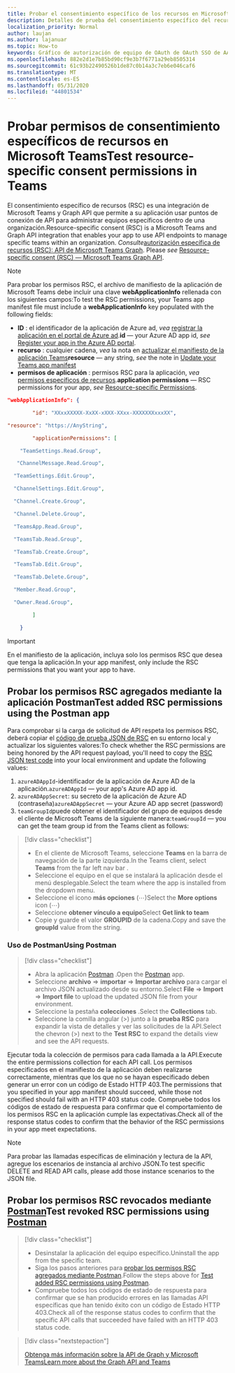 ```yaml
---
title: Probar el consentimiento específico de los recursos en Microsoft Teams
description: Detalles de prueba del consentimiento específico del recurso en Microsoft Teams con Postman
localization_priority: Normal
author: laujan
ms.author: lajanuar
ms.topic: How-to
keywords: Gráfico de autorización de equipo de OAuth de OAuth SSO de AAD de Microsoft Teams
ms.openlocfilehash: 882e2d1e7b85bd90cf9e3b7f6771a29eb8505314
ms.sourcegitcommit: 61c93b22490526b1de87c0b14a3c7eb6e046caf6
ms.translationtype: MT
ms.contentlocale: es-ES
ms.lasthandoff: 05/31/2020
ms.locfileid: "44801534"
---
```

# <a name="test-resource-specific-consent-permissions--in-teams"></a><span data-ttu-id="809eb-104">Probar permisos de consentimiento específicos de recursos en Microsoft Teams</span><span class="sxs-lookup"><span data-stu-id="809eb-104">Test resource-specific consent permissions  in Teams</span></span>

<span data-ttu-id="809eb-105">El consentimiento específico de recursos (RSC) es una integración de Microsoft Teams y Graph API que permite a su aplicación usar puntos de conexión de API para administrar equipos específicos dentro de una organización.</span><span class="sxs-lookup"><span data-stu-id="809eb-105">Resource-specific consent (RSC) is a Microsoft Teams and Graph API integration that enables your app to use API endpoints to manage specific teams within an organization.</span></span> <span data-ttu-id="809eb-106">*Consulte*[autorización específica de recursos (RSC): API de Microsoft Teams Graph](resource-specific-consent.md).  </span><span class="sxs-lookup"><span data-stu-id="809eb-106">Please *see*  [Resource-specific consent (RSC) — Microsoft Teams Graph API](resource-specific-consent.md).</span></span>

> [!NOTE]
><span data-ttu-id="809eb-107">Para probar los permisos RSC, el archivo de manifiesto de la aplicación de Microsoft Teams debe incluir una clave **webApplicationInfo** rellenada con los siguientes campos:</span><span class="sxs-lookup"><span data-stu-id="809eb-107">To test the RSC permissions, your Teams app manifest file must include a **webApplicationInfo** key populated with the following fields:</span></span>
>
> - <span data-ttu-id="809eb-108">**ID** : el identificador de la aplicación de Azure ad, *vea* [registrar la aplicación en el portal de Azure ad](resource-specific-consent.md#register-your-app-with-microsoft-identity-platform-via-the-azure-ad-portal).</span><span class="sxs-lookup"><span data-stu-id="809eb-108">**id**  — your Azure AD app id, *see* [Register your app in the Azure AD portal](resource-specific-consent.md#register-your-app-with-microsoft-identity-platform-via-the-azure-ad-portal).</span></span>
> - <span data-ttu-id="809eb-109">**recurso** : cualquier cadena, *vea* la nota en [actualizar el manifiesto de la aplicación Teams](resource-specific-consent.md#update-your-teams-app-manifest)</span><span class="sxs-lookup"><span data-stu-id="809eb-109">**resource**  — any string, *see* the note in  [Update your Teams app manifest](resource-specific-consent.md#update-your-teams-app-manifest)</span></span>
> - <span data-ttu-id="809eb-110">**permisos de aplicación** : permisos RSC para la aplicación, *vea* [permisos específicos de recursos](resource-specific-consent.md#resource-specific-permissions).</span><span class="sxs-lookup"><span data-stu-id="809eb-110">**application permissions** — RSC permissions for  your app, *see* [Resource-specific Permissions](resource-specific-consent.md#resource-specific-permissions).</span></span>

```json
"webApplicationInfo": {

        "id": "XXxxXXXXX-XxXX-xXXX-XXxx-XXXXXXXxxxXX", 

"resource": "https://AnyString",

        "applicationPermissions": [

    "TeamSettings.Read.Group",

   "ChannelMessage.Read.Group",

  "TeamSettings.Edit.Group",

  "ChannelSettings.Edit.Group",

  "Channel.Create.Group",

  "Channel.Delete.Group",

  "TeamsApp.Read.Group",

  "TeamsTab.Read.Group",

  "TeamsTab.Create.Group",

  "TeamsTab.Edit.Group",

  "TeamsTab.Delete.Group",

  "Member.Read.Group",

  "Owner.Read.Group",

        ]

    }
```

>[!IMPORTANT]
><span data-ttu-id="809eb-111">En el manifiesto de la aplicación, incluya solo los permisos RSC que desea que tenga la aplicación.</span><span class="sxs-lookup"><span data-stu-id="809eb-111">In your app manifest, only include the RSC permissions that you want your app to have.</span></span>

## <a name="test-added-rsc-permissions-using-the-postman-app"></a><span data-ttu-id="809eb-112">Probar los permisos RSC agregados mediante la aplicación Postman</span><span class="sxs-lookup"><span data-stu-id="809eb-112">Test added RSC permissions using the Postman app</span></span>

<span data-ttu-id="809eb-113">Para comprobar si la carga de solicitud de API respeta los permisos RSC, deberá copiar el [código de prueba JSON de RSC](test-rsc-json-file.md) en su entorno local y actualizar los siguientes valores:</span><span class="sxs-lookup"><span data-stu-id="809eb-113">To check whether the RSC permissions are being honored by the API request payload, you'll need to copy the [RSC JSON test code](test-rsc-json-file.md) into your local environment and update the following values:</span></span>

1. <span data-ttu-id="809eb-114">`azureADAppId`-identificador de la aplicación de Azure AD de la aplicación.</span><span class="sxs-lookup"><span data-stu-id="809eb-114">`azureADAppId`  — your app's Azure AD app id.</span></span>
1. <span data-ttu-id="809eb-115">`azureADAppSecret`: su secreto de la aplicación de Azure AD (contraseña)</span><span class="sxs-lookup"><span data-stu-id="809eb-115">`azureADAppSecret`  — your Azure AD app secret (password)</span></span>
1. <span data-ttu-id="809eb-116">`teamGroupId`puede obtener el identificador del grupo de equipos desde el cliente de Microsoft Teams de la siguiente manera:</span><span class="sxs-lookup"><span data-stu-id="809eb-116">`teamGroupId` — you can get the team group id from the Teams client as follows:</span></span>

> [!div class="checklist"]
>
> * <span data-ttu-id="809eb-117">En el cliente de Microsoft Teams, seleccione **Teams** en la barra de navegación de la parte izquierda.</span><span class="sxs-lookup"><span data-stu-id="809eb-117">In the Teams client, select **Teams** from the far left nav bar .</span></span>
> * <span data-ttu-id="809eb-118">Seleccione el equipo en el que se instalará la aplicación desde el menú desplegable.</span><span class="sxs-lookup"><span data-stu-id="809eb-118">Select the team where the app is installed from the dropdown menu.</span></span>
> * <span data-ttu-id="809eb-119">Seleccione el icono **más opciones** (&#8943;)</span><span class="sxs-lookup"><span data-stu-id="809eb-119">Select the **More options** icon (&#8943;)</span></span>
> * <span data-ttu-id="809eb-120">Seleccione **obtener vínculo a equipo**</span><span class="sxs-lookup"><span data-stu-id="809eb-120">Select **Get link to team**</span></span> 
> * <span data-ttu-id="809eb-121">Copie y guarde el valor **GROUPID** de la cadena.</span><span class="sxs-lookup"><span data-stu-id="809eb-121">Copy and save the **groupId** value from the string.</span></span>

### <a name="using-postman"></a><span data-ttu-id="809eb-122">Uso de Postman</span><span class="sxs-lookup"><span data-stu-id="809eb-122">Using Postman</span></span>

> [!div class="checklist"]
>
> * <span data-ttu-id="809eb-123">Abra la aplicación [Postman](https://www.postman.com) .</span><span class="sxs-lookup"><span data-stu-id="809eb-123">Open the [Postman](https://www.postman.com) app.</span></span>
> * <span data-ttu-id="809eb-124">Seleccione **archivo**  =>  **importar**  =>  **Importar archivo** para cargar el archivo JSON actualizado desde su entorno.</span><span class="sxs-lookup"><span data-stu-id="809eb-124">Select **File** => **Import** => **Import file** to upload the updated JSON file from your environment.</span></span>  
> * <span data-ttu-id="809eb-125">Seleccione la pestaña **colecciones** .</span><span class="sxs-lookup"><span data-stu-id="809eb-125">Select the **Collections** tab.</span></span> 
> * <span data-ttu-id="809eb-126">Seleccione la comilla angular (>) junto a la **prueba RSC** para expandir la vista de detalles y ver las solicitudes de la API.</span><span class="sxs-lookup"><span data-stu-id="809eb-126">Select the chevron (>) next to the **Test RSC** to expand the details view and see the API requests.</span></span>

<span data-ttu-id="809eb-127">Ejecutar toda la colección de permisos para cada llamada a la API.</span><span class="sxs-lookup"><span data-stu-id="809eb-127">Execute the entire permissions collection for each API call.</span></span> <span data-ttu-id="809eb-128">Los permisos especificados en el manifiesto de la aplicación deben realizarse correctamente, mientras que los que no se hayan especificado deben generar un error con un código de Estado HTTP 403.</span><span class="sxs-lookup"><span data-stu-id="809eb-128">The permissions that you specified in your app manifest should succeed, while those not specified should fail with an HTTP 403 status code.</span></span> <span data-ttu-id="809eb-129">Compruebe todos los códigos de estado de respuesta para confirmar que el comportamiento de los permisos RSC en la aplicación cumple las expectativas.</span><span class="sxs-lookup"><span data-stu-id="809eb-129">Check all of the response status codes to confirm that the behavior of the RSC permissions in your app meet expectations.</span></span>

>[!NOTE]
><span data-ttu-id="809eb-130">Para probar las llamadas específicas de eliminación y lectura de la API, agregue los escenarios de instancia al archivo JSON.</span><span class="sxs-lookup"><span data-stu-id="809eb-130">To test specific DELETE and READ API calls, please add those instance scenarios to the JSON file.</span></span>

## <a name="test--revoked-rsc-permissions-using-postman"></a><span data-ttu-id="809eb-131">Probar los permisos RSC revocados mediante [Postman](https://www.postman.com/)</span><span class="sxs-lookup"><span data-stu-id="809eb-131">Test  revoked RSC permissions using [Postman](https://www.postman.com/)</span></span>

> [!div class="checklist"]
>
> * <span data-ttu-id="809eb-132">Desinstalar la aplicación del equipo específico.</span><span class="sxs-lookup"><span data-stu-id="809eb-132">Uninstall the app from the specific team.</span></span>
> * <span data-ttu-id="809eb-133">Siga los pasos anteriores para [probar los permisos RSC agregados mediante Postman](#test-added-rsc-permissions-using-the-postman-app).</span><span class="sxs-lookup"><span data-stu-id="809eb-133">Follow the steps above for [Test added RSC permissions using Postman](#test-added-rsc-permissions-using-the-postman-app).</span></span>
> * <span data-ttu-id="809eb-134">Compruebe todos los códigos de estado de respuesta para confirmar que se han producido errores en las llamadas API específicas que han tenido éxito con un código de Estado HTTP 403.</span><span class="sxs-lookup"><span data-stu-id="809eb-134">Check all of the response status codes to confirm that the specific API calls that succeeded have failed with an HTTP 403 status code.</span></span>

> [!div class="nextstepaction"]
>
> [<span data-ttu-id="809eb-135">Obtenga más información sobre la API de Graph y Microsoft Teams</span><span class="sxs-lookup"><span data-stu-id="809eb-135">Learn more about the Graph API and Teams</span></span>](/graph/api/resources/teams-api-overview?view=graph-rest-1.0)